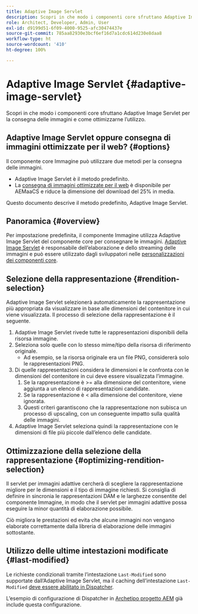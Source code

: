 ```yaml
---
title: Adaptive Image Servlet
description: Scopri in che modo i componenti core sfruttano Adaptive Image Servlet per la consegna delle immagini e come ottimizzarne l’utilizzo.
role: Architect, Developer, Admin, User
exl-id: d9199d51-6f09-4000-9525-afc30474437e
source-git-commit: 785aa82930e3bcf6ef16d7a1cdc614d230e8daa8
workflow-type: ht
source-wordcount: '410'
ht-degree: 100%

---
```


# Adaptive Image Servlet {#adaptive-image-servlet}

Scopri in che modo i componenti core sfruttano Adaptive Image Servlet per la consegna delle immagini e come ottimizzarne l’utilizzo.

## Adaptive Image Servlet oppure consegna di immagini ottimizzate per il web? {#options}

Il componente core Immagine può utilizzare due metodi per la consegna delle immagini.

* Adaptive Image Servlet è il metodo predefinito.
* La [consegna di immagini ottimizzate per il web](/help/developing/web-optimized-image-delivery.md) è disponibile per AEMaaCS e riduce la dimensione del download del 25% in media.

Questo documento descrive il metodo predefinito, Adaptive Image Servlet.

## Panoramica {#overview}

Per impostazione predefinita, il componente Immagine utilizza Adaptive Image Servlet del componente core per consegnare le immagini. [Adaptive Image Servlet](https://github.com/adobe/aem-core-wcm-components/wiki/The-Adaptive-Image-Servlet) è responsabile dell’elaborazione e dello streaming delle immagini e può essere utilizzato dagli sviluppatori nelle [personalizzazioni dei componenti core](/help/developing/customizing.md).

## Selezione della rappresentazione {#rendition-selection}

Adaptive Image Servlet selezionerà automaticamente la rappresentazione più appropriata da visualizzare in base alle dimensioni del contenitore in cui viene visualizzata. Il processo di selezione della rappresentazione è il seguente.

1. Adaptive Image Servlet rivede tutte le rappresentazioni disponibili della risorsa immagine.
1. Seleziona solo quelle con lo stesso mime/tipo della risorsa di riferimento originale.
   * Ad esempio, se la risorsa originale era un file PNG, considererà solo le rappresentazioni PNG.
1. Di quelle rappresentazioni considera le dimensioni e le confronta con le dimensioni del contenitore in cui deve essere visualizzata l’immagine.
   1. Se la rappresentazione è >= alla dimensione del contenitore, viene aggiunta a un elenco di rappresentazioni candidate.
   1. Se la rappresentazione è &lt; alla dimensione del contenitore, viene ignorata.
   1. Questi criteri garantiscono che la rappresentazione non subisca un processo di upscaling, con un conseguente impatto sulla qualità delle immagini.
1. Adaptive Image Servlet seleziona quindi la rappresentazione con le dimensioni di file più piccole dall’elenco delle candidate.

## Ottimizzazione della selezione della rappresentazione {#optimizing-rendition-selection}

Il servlet per immagini adattive cercherà di scegliere la rappresentazione migliore per le dimensioni e il tipo di immagine richiesti. Si consiglia di definire in sincronia le rappresentazioni DAM e le larghezze consentite del componente Immagine, in modo che il servlet per immagini adattive possa eseguire la minor quantità di elaborazione possibile.

Ciò migliora le prestazioni ed evita che alcune immagini non vengano elaborate correttamente dalla libreria di elaborazione delle immagini sottostante.

## Utilizzo delle ultime intestazioni modificate {#last-modified}

Le richieste condizionali tramite l’intestazione `Last-Modified` sono supportate dall’Adaptive Image Servlet, ma il caching dell’intestazione `Last-Modified` [deve essere abilitato in Dispatcher](https://experienceleague.adobe.com/docs/experience-manager-dispatcher/using/configuring/dispatcher-configuration.html?lang=it#caching-http-response-headers).

L’esempio di configurazione di Dispatcher in [Archetipo progetto AEM](/help/developing/archetype/overview.md) già include questa configurazione.
